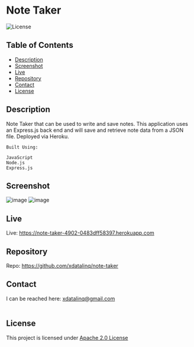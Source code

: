   # Note Taker
  ![License](https://img.shields.io/badge/License-Apache_2.0-blue.svg)
  
  ## Table of Contents
  * [Description](#description)
  * [Screenshot](#screenshot)
  * [Live](#live)
  * [Repository](#repository)
  * [Contact](#contact)
  * [License](#license)

  ## Description
  Note Taker that can be used to write and save notes. This application uses an Express.js back end and will save and retrieve note data from a JSON file. 
  Deployed via Heroku.

    Built Using:
    
    JavaScript
    Node.js
    Express.js

 
  ## Screenshot
  ![image](https://user-images.githubusercontent.com/89672040/175981456-a43a8c22-633a-4ac7-8863-515de4cd04c6.png)
  ![image](https://user-images.githubusercontent.com/89672040/175981492-22ff89c3-fa9e-484f-b8e1-ca1bf5a1cc09.png)
  
  ## Live
  Live: https://note-taker-4902-0483dff58397.herokuapp.com
  
  ## Repository
  Repo: https://github.com/xdatalinq/note-taker
  
  ## Contact
  I can be reached here: [xdatalinq@gmail.com](xdatalinq@gmail.com)
 <br></br>
    
  ## License
  This project is licensed under [Apache 2.0 License](https://opensource.org/licenses/Apache-2.0)
